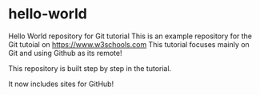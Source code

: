 # hello-world
Hello World repository for Git tutorial
This is an example repository for the Git tutoial on https://www.w3schools.com
This tutorial focuses mainly on Git and using Github as its remote!

This repository is built step by step in the tutorial.

It now includes sites for GitHub!
